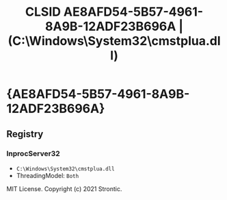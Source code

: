 ﻿---
title: "CLSID AE8AFD54-5B57-4961-8A9B-12ADF23B696A | (C:\\Windows\\System32\\cmstplua.dll)"
excerpt: What is COM-Object CLSID AE8AFD54-5B57-4961-8A9B-12ADF23B696A?
---

# {AE8AFD54-5B57-4961-8A9B-12ADF23B696A}


## Registry


### InprocServer32

* `C:\Windows\System32\cmstplua.dll`
* ThreadingModel: `Both`

MIT License. Copyright (c) 2021 Strontic.


